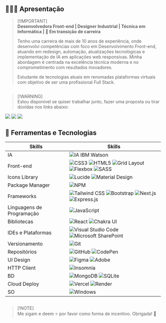 ## 👩🏻‍💻 Apresentação 

> [!IMPORTANT]\
> **Desenvolvedora Front-end | Designer Industrial | Técnica em Informática | 🚀 Em transição de carreira**
> 
> Tenho uma carreira de mais de 10 anos de experiência, onde desenvolvi competências com foco em Desenvolvimento Front-end, atuando em redesign, automação, atualizações tecnológicas e implementação de IA em aplicações web responsivas. Minha abordagem é centrada na excelência técnica moderna e no comprometimento com resultados inovadores.
> 
> Estudante de tecnologias atuais em renomadas plataformas virtuais com objetivo de ser uma profissional Full Stack.

## 

> [!WARNING]\
> Estou disponível se quiser trabalhar junto, fazer uma proposta ou tirar dúvidas nos links abaixo:
<div> 
  <a href="https://www.linkedin.com/in/hyngrid-soares" target="_blank"><img src="https://img.shields.io/badge/-LinkedIn-%230077B5?style=for-the-badge&logo=linkedin&logoColor=white" target="_blank"></a> 
  <a href="mailto:hyngridgradizzi@gmail.com"><img src="https://img.shields.io/badge/-Gmail-D14836?style=for-the-badge&logo=gmail&logoColor=white" target="_blank"></a>
  <a href="https://meu-site-hyngridg.vercel.app/"><img src="https://img.shields.io/badge/Meu%20site-db2777?style=for-the-badge" target="_blank"></a>
</div>

##

## :brain: Ferramentas e Tecnologias

| Skills | Skills |
| ------------- | ------------- |
| IA | ![IA IBM Watson](https://img.shields.io/badge/IA_IBM_Watson-0F62FE) |
| Front-end | ![CSS3](https://img.shields.io/badge/CSS_3-%231572B6.svg?logo=css3&logoColor=white) ![HTML5](https://img.shields.io/badge/HTML_5-%23E34F26.svg?logo=html5&logoColor=white) ![Grid Layout](https://img.shields.io/badge/Grid_Layout-%2320232a) ![Flexbox](https://img.shields.io/badge/Flexbox-%2320232a) ![SASS](https://img.shields.io/badge/SASS-hotpink.svg?logo=SASS&logoColor=white) | 
| Icons Library | ![Lucide](https://img.shields.io/badge/Lucide-F56565) ![Material Design](https://img.shields.io/badge/Material_Design-004a77) |
| Package Manager | ![NPM](https://img.shields.io/badge/NPM-%23FF0000) |
| Frameworks | ![Tailwind CSS](https://img.shields.io/badge/Tailwind_CSS-0078D4) ![Bootstrap](https://img.shields.io/badge/Bootstrap-%23563D7C.svg?logo=bootstrap&logoColor=white) ![Next.js](https://img.shields.io/badge/Next.js-%2320232a) ![Express.js](https://img.shields.io/badge/Express.js-%2320232a) | 
| Linguagens de Programação | ![JavaScript](https://img.shields.io/badge/Javascript-%23323330.svg?logo=javascript&logoColor=white) |
| Bibliotecas | ![React](https://img.shields.io/badge/React-%2320232a.svg?logo=react&logoColor=white) ![Chakra UI](https://img.shields.io/badge/Chakra_UI-%2320232a) |
| IDEs e Plataformas | ![Visual Studio Code](https://img.shields.io/badge/Visual%20Studio%20Code-0078d7.svg?logo=visual-studio-code&logoColor=white) ![Microsoft SharePoint ](https://img.shields.io/badge/Microsoft_SharePoint-0078D4?logo=microsoft-sharepoint&logoColor=white) |
| Versionamento | ![Git](https://img.shields.io/badge/Git-%23F05033.svg?logo=git&logoColor=white) |
| Repositórios | ![GitHub](https://img.shields.io/badge/GitHub-%23121011.svg?logo=github&logoColor=white) ![CodePen](https://img.shields.io/badge/Codepen-000000?logo=codepen&logoColor=white) |
| UI Design | ![Figma](https://img.shields.io/badge/Figma-%23F24E1E.svg?logo=figma&logoColor=white) ![Adobe](https://img.shields.io/badge/Adobe-%23FF0000.svg?logo=adobe&logoColor=white) |
| HTTP Client | ![Insomnia](https://img.shields.io/badge/Insomnia-%2320232a) |
| BD | ![MongoDB](https://img.shields.io/badge/MongoDB-%2320232a) ![SQLite](https://img.shields.io/badge/SQLite-%2320232a) |
| Cloud Deploy | ![Vercel](https://img.shields.io/badge/Vercel-%2320232a) ![Render](https://img.shields.io/badge/Render-%2320232a) |
| SO | ![Windows](https://img.shields.io/badge/Windows-0078D6?logo=windows&logoColor=white) |

##

> [!NOTE]\
> Me sigam e deem :star: por favor como forma de incentivo. Obrigada! :sparkling_heart:
